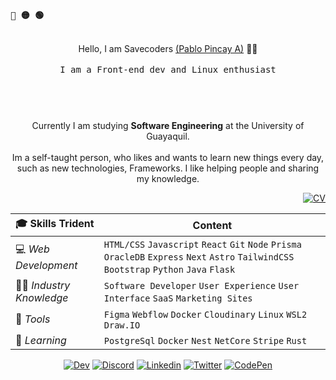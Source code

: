  <p align="left"><b><samp>🔴 🟡 🟢</samp></b></p>
 <br>

 <header align="center">
      Hello, I am Savecoders <a href="https://www.linkedin.com/in/pablopincaya/">(Pablo Pincay A)</a> 🧑🏻 <br>
      <br>
      <samp>I am a Front-end dev and Linux enthusiast<br></samp>
</header>

<div align="center">
   <br>
   Currently I am studying <b>Software Engineering</b> at the University of Guayaquil. <br>
   <br>
   Im a self-taught person, who likes and wants to learn new things every day, such as new technologies, Frameworks. 
   I like helping people and sharing my knowledge.
</div>

<p align="right">
 <a href="https://cdn.discordapp.com/attachments/836475058808422410/1204250934033522708/CV.pdf?ex=65d40d14&is=65c19814&hm=3147bbcb78c4e8aa2aea2938b90e5c517c34b27e7920f44d47e3fcd9703a622c&"
  ><img
   alt="CV"
   title="Download CV"
   src="https://shields.io/badge/-Download CV-1E1F26.svg?&style=for-the-badge&logo=Codepen&logoColor=white"
 /></a>
</p>

| 🎓 Skills Trident       | Content                                                                                                                                     |
| :---------------------- | ------------------------------------------------------------------------------------------------------------------------------------------- |
| 💻 _Web Development_    | `HTML/CSS` `Javascript` `React` `Git` `Node` `Prisma` `OracleDB` `Express` `Next` `Astro` `TailwindCSS` `Bootstrap` `Python` `Java` `Flask` |
| 🤌🏻 _Industry Knowledge_ | `Software Developer` `User Experience` `User Interface` `SaaS` `Marketing Sites`                                                            |
| 🧰 _Tools_              | `Figma` `Webflow` `Docker` `Cloudinary` `Linux` `WSL2` `Draw.IO`                                                                            |
| 🧘 _Learning_           | `PostgreSql` `Docker` `Nest` `NetCore` `Stripe` `Rust`                                                                                      |

<p align="center">
 <a href="https://dev.to/Savecoders"
  ><img
   alt="Dev"
   title="Social"
   src="https://shields.io/badge/-Dev.to-black.svg?&style=for-the-badge&logo=dev.to&logoColor=white"
 /></a>
 <a href="https://discord.gg/R6maQ4W9fz"
  ><img
   alt="Discord"
   title="My server"
   src="https://shields.io/badge/-DISCORD-5865F2.svg?&style=for-the-badge&logo=discord&logoColor=white"
 /></a>
 <a href="https://www.linkedin.com/in/pablopincaya/"
  ><img
   alt="Linkedin"
   title="Linkedin Profile"
   src="https://shields.io/badge/-linkedin-21252b.svg?&style=for-the-badge&logo=linkedin&logoColor=blue"
 /></a>
 <a href="https://twitter.com/Save75_"
  ><img
   alt="Twitter"
   title="twitter"
   src="https://shields.io/badge/-TWITTER-1A8CD8.svg?&style=for-the-badge&logo=Twitter&logoColor=white"
 /></a>
 <a href="https://codepen.io/savecoders"
  ><img
   alt="CodePen"
   title="CodePen Profile"
   src="https://shields.io/badge/-CODEPEN-1E1F26.svg?&style=for-the-badge&logo=Codepen&logoColor=white"
 /></a>
</p>
